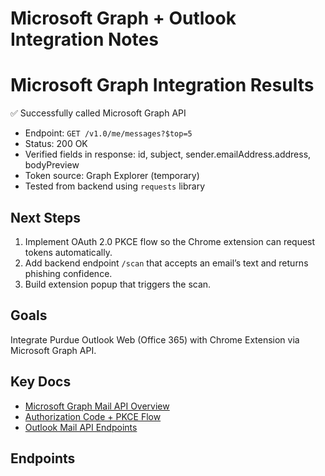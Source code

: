 # Microsoft Graph + Outlook Integration Notes

# Microsoft Graph Integration Results

✅ Successfully called Microsoft Graph API  
- Endpoint: `GET /v1.0/me/messages?$top=5`
- Status: 200 OK  
- Verified fields in response: id, subject, sender.emailAddress.address, bodyPreview  
- Token source: Graph Explorer (temporary)  
- Tested from backend using `requests` library

## Next Steps
1. Implement OAuth 2.0 PKCE flow so the Chrome extension can request tokens automatically.
2. Add backend endpoint `/scan` that accepts an email’s text and returns phishing confidence.
3. Build extension popup that triggers the scan.




## Goals
Integrate Purdue Outlook Web (Office 365) with Chrome Extension via Microsoft Graph API.

## Key Docs
- [Microsoft Graph Mail API Overview](https://learn.microsoft.com/en-us/graph/api/resources/mail-api-overview)
- [Authorization Code + PKCE Flow](https://learn.microsoft.com/en-us/azure/active-directory/develop/v2-oauth2-auth-code-flow)
- [Outlook Mail API Endpoints](https://learn.microsoft.com/en-us/graph/api/user-list-messages)

## Endpoints